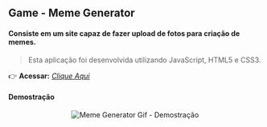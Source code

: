 ## Game - Meme Generator

#### Consiste em um site capaz de fazer upload de fotos para criação de memes.
> Esta aplicação foi desenvolvida utilizando JavaScript, HTML5 e CSS3.

:point_right: **Acessar:** _[Clique Aqui](https://guilherme-ac-fernandes.github.io/meme-generator/)_

#### Demostração
<p align="center">
  <img src="https://github.com/guilherme-ac-fernandes/trybe-projetos/blob/main/meme-generator/meme-generator.gif" alt="Meme Generator Gif - Demostração"/>
</p>

